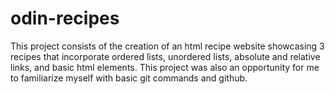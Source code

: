 # odin-recipes

This project consists of the creation of an html recipe website showcasing
3 recipes that incorporate ordered lists, unordered lists, absolute and relative
links, and basic html elements. This project was also an opportunity for me to
familiarize myself with basic git commands and github.
